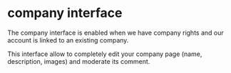 # company interface

The company interface is enabled when we have company rights and our account is linked to an existing company.

This interface allow to completely edit your company page (name, description, images) and moderate its comment.